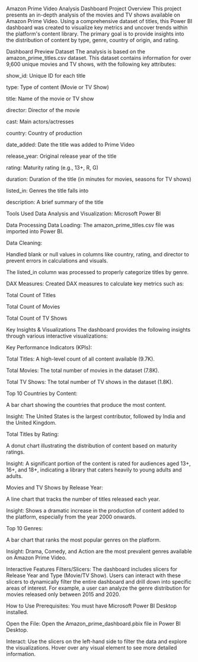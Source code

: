 Amazon Prime Video Analysis Dashboard
Project Overview
This project presents an in-depth analysis of the movies and TV shows available on Amazon Prime Video. Using a comprehensive dataset of titles, this Power BI dashboard was created to visualize key metrics and uncover trends within the platform's content library. The primary goal is to provide insights into the distribution of content by type, genre, country of origin, and rating.

Dashboard Preview
Dataset
The analysis is based on the amazon_prime_titles.csv dataset. This dataset contains information for over 9,600 unique movies and TV shows, with the following key attributes:

show_id: Unique ID for each title

type: Type of content (Movie or TV Show)

title: Name of the movie or TV show

director: Director of the movie

cast: Main actors/actresses

country: Country of production

date_added: Date the title was added to Prime Video

release_year: Original release year of the title

rating: Maturity rating (e.g., 13+, R, G)

duration: Duration of the title (in minutes for movies, seasons for TV shows)

listed_in: Genres the title falls into

description: A brief summary of the title

Tools Used
Data Analysis and Visualization: Microsoft Power BI

Data Processing
Data Loading: The amazon_prime_titles.csv file was imported into Power BI.

Data Cleaning:

Handled blank or null values in columns like country, rating, and director to prevent errors in calculations and visuals.

The listed_in column was processed to properly categorize titles by genre.

DAX Measures: Created DAX measures to calculate key metrics such as:

Total Count of Titles

Total Count of Movies

Total Count of TV Shows

Key Insights & Visualizations
The dashboard provides the following insights through various interactive visualizations:

Key Performance Indicators (KPIs):

Total Titles: A high-level count of all content available (9.7K).

Total Movies: The total number of movies in the dataset (7.8K).

Total TV Shows: The total number of TV shows in the dataset (1.8K).

Top 10 Countries by Content:

A bar chart showing the countries that produce the most content.

Insight: The United States is the largest contributor, followed by India and the United Kingdom.

Total Titles by Rating:

A donut chart illustrating the distribution of content based on maturity ratings.

Insight: A significant portion of the content is rated for audiences aged 13+, 16+, and 18+, indicating a library that caters heavily to young adults and adults.

Movies and TV Shows by Release Year:

A line chart that tracks the number of titles released each year.

Insight: Shows a dramatic increase in the production of content added to the platform, especially from the year 2000 onwards.

Top 10 Genres:

A bar chart that ranks the most popular genres on the platform.

Insight: Drama, Comedy, and Action are the most prevalent genres available on Amazon Prime Video.

Interactive Features
Filters/Slicers: The dashboard includes slicers for Release Year and Type (Movie/TV Show). Users can interact with these slicers to dynamically filter the entire dashboard and drill down into specific areas of interest. For example, a user can analyze the genre distribution for movies released only between 2015 and 2020.

How to Use
Prerequisites: You must have Microsoft Power BI Desktop installed.

Open the File: Open the Amazon_prime_dashboard.pbix file in Power BI Desktop.

Interact: Use the slicers on the left-hand side to filter the data and explore the visualizations. Hover over any visual element to see more detailed information.

